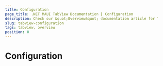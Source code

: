```yaml
---
title: Configuration
page_title: .NET MAUI TabView Documentation | Configuration
description: Check our &quot;Overview&quot; documentation article for Telerik TabView for .NET MAUI control.
slug: tabview-configuration
tags: tabview, overview
position: 0
---
```


# Configuration


